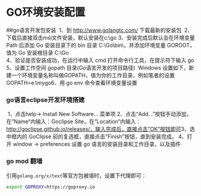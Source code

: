 # GO环境安装配置
##go语言开发包安装
​    1、到 http://www.golangtc.com/ 下载最新的安装包
​    2、下载后直接双击msi文件安装，默认安装在c:\go
​    3、安装完成后默认会在环境变量 Path 后添加 Go 安装目录下的 bin 目录 C:\Go\bin\，并添加环境变量 GOROOT，值为 Go 安装根目录 C:\Go\
​    4、验证是否安装成功，在运行中输入 cmd 打开命令行工具，在提示符下输入 go
​    5、设置工作空间 gopath 目录(Go语言开发的项目路径)
​        Windows 设置如下，新建一个环境变量名称叫做GOPATH，值为你的工作目录，例如笔者的设置GOPATH=e:\mygo
​    6、用 go env 命令查看环境变量设置

### go语言eclipse开发环境搭建
​    1、点击help-> Install New Software… 菜单项
​    2、点击“Add…”按钮手动添加，在”Name“内输入：Goclipse Site，在”Location“内输入：http://goclipse.github.io/releases/，输入完成后，直接点击”OK“按钮即可
​    3、选中框内的 GoClipse 前的复选框，直接点击”Finish”按钮，直到安装完成。
​    4、打开 window -> preferences 设置 go 语言的安装目录和工作目录，以及插件



### go mod 翻墙

引用`golang.org/x/text`等官方包被墙时，设置下代理即可：

```bash
export GOPROXY=https://goproxy.io
```